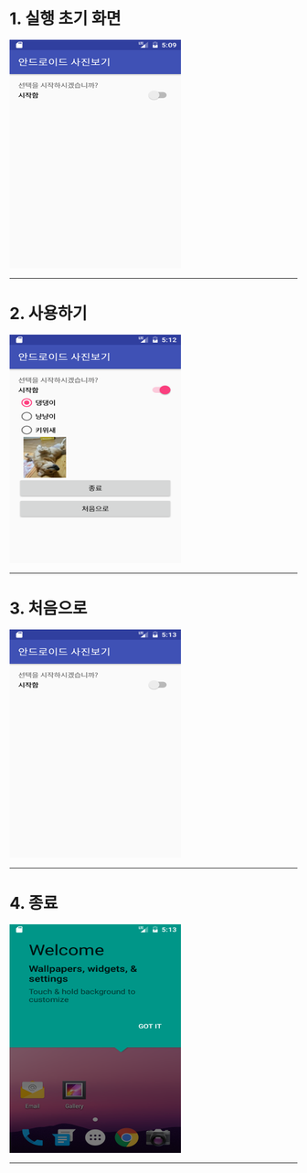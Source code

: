 <html>
  <head>
    <title>안드로이드 좋아하는 동물선택</title>
  </head>
  <body>
    <h1> 1. 실행 초기 화면 </h1>
    <img src ="https://github.com/HanJunKwon/Android2_161125/blob/master/resultCapture/Screenshot_1480180178.png?raw=true"
    width=300 height=400><br>
    <hr>
    <h1> 2. 사용하기 </h1>
    <img src ="https://github.com/HanJunKwon/Android2_161125/blob/master/resultCapture/Screenshot_1480180373.png?raw=true"
    width=300 height=400><br>
    <hr>
    <h1> 3. 처음으로 </h1>
    <img src ="https://github.com/HanJunKwon/Android2_161125/blob/master/resultCapture/Screenshot_1480180388.png?raw=true"
    width=300 height=400><br>
    <hr>
    <h1> 4. 종료 </h1>
    <img src ="https://github.com/HanJunKwon/Android2_161125/blob/master/resultCapture/Screenshot_1480180394.png?raw=true"
    width=300 height=400><br>
    <hr>
  <body>
</html>

